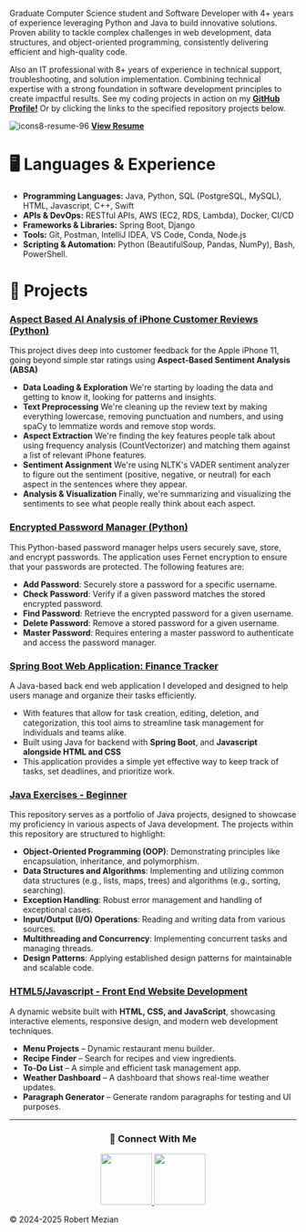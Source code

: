 Graduate Computer Science student and Software Developer with 4+ years of experience leveraging Python and Java to build innovative solutions. Proven ability to tackle complex challenges in web development, data structures, and object-oriented programming, consistently delivering efficient and high-quality code.

Also an IT professional with 8+ years of experience in technical support, troubleshooting, and solution implementation. Combining technical expertise with a strong foundation in software development principles to create impactful results.
See my coding projects in action on my **[GitHub Profile!](https://github.com/ramezian1)** Or by clicking the links to the specified repository projects below.

![icons8-resume-96](https://github.com/user-attachments/assets/2d0de8e5-7af6-4ef0-80c9-3532fafcaf48)
**[View Resume](https://drive.google.com/file/d/1Ruzw7TrJxZsB2YcAgc5SMVDdSrqI1m8D/view?usp=sharing)**


# 🖥️ Languages & Experience 
*   **Programming Languages:** Java, Python, SQL (PostgreSQL, MySQL), HTML, Javascript, C++, Swift
*   **APIs & DevOps:** RESTful APIs, AWS (EC2, RDS, Lambda), Docker, CI/CD
*   **Frameworks & Libraries:** Spring Boot, Django 
*   **Tools:** Git, Postman, IntelliJ IDEA, VS Code, Conda, Node.js
*   **Scripting & Automation:** Python (BeautifulSoup, Pandas, NumPy), Bash, PowerShell.

   
# 📒 Projects

### **[Aspect Based AI Analysis of iPhone Customer Reviews (Python)](https://github.com/ramezian1/Aspect_Analysis)**
This project dives deep into customer feedback for the Apple iPhone 11, going beyond simple star ratings using **Aspect-Based Sentiment Analysis (ABSA)**
*  **Data Loading & Exploration** We're starting by loading the data and getting to know it, looking for patterns and insights.
*  **Text Preprocessing** We're cleaning up the review text by making everything lowercase, removing punctuation and numbers, and using spaCy to lemmatize words and remove stop words.
*  **Aspect Extraction** We're finding the key features people talk about using frequency analysis (CountVectorizer) and matching them against a list of relevant iPhone features.
*  **Sentiment Assignment** We're using NLTK's VADER sentiment analyzer to figure out the sentiment (positive, negative, or neutral) for each aspect in the sentences where they appear.
*  **Analysis & Visualization** Finally, we're summarizing and visualizing the sentiments to see what people really think about each aspect.

### **[Encrypted Password Manager (Python)](https://github.com/ramezian1/Python-Password-Manager)**
This Python-based password manager helps users securely save, store, and encrypt passwords. The application uses Fernet encryption to ensure that your passwords are protected. The following features are:
* **Add Password**: Securely store a password for a specific username.
* **Check Password**: Verify if a given password matches the stored encrypted password.
* **Find Password**: Retrieve the encrypted password for a given username.
* **Delete Password**: Remove a stored password for a given username.
* **Master Password**: Requires entering a master password to authenticate and access the password manager.

### **[Spring Boot Web Application: Finance Tracker](https://github.com/ramezian1/springboot_finance-tracker)**
A Java-based back end web application I developed and designed to help users manage and organize their tasks efficiently. 
* With features that allow for task creation, editing, deletion, and categorization, this tool aims to streamline task management for individuals and teams alike. 
* Built using Java for backend with **Spring Boot**, and **Javascript alongside HTML and CSS**
* This application provides a simple yet effective way to keep track of tasks, set deadlines, and prioritize work. 

### **[Java Exercises - Beginner](https://github.com/ramezian1/java_projects)**
This repository serves as a portfolio of Java projects, designed to showcase my proficiency in various aspects of Java development.
The projects within this repository are structured to highlight:
* **Object-Oriented Programming (OOP)**: Demonstrating principles like encapsulation, inheritance, and polymorphism.
* **Data Structures and Algorithms**: Implementing and utilizing common data structures (e.g., lists, maps, trees) and algorithms (e.g., sorting, searching).
* **Exception Handling**: Robust error management and handling of exceptional cases.
* **Input/Output (I/O) Operations**: Reading and writing data from various sources.
* **Multithreading and Concurrency**: Implementing concurrent tasks and managing threads.
* **Design Patterns**: Applying established design patterns for maintainable and scalable code.
   
### **[HTML5/Javascript - Front End Website Development](html/index.html)**
A dynamic website built with **HTML, CSS, and JavaScript**, showcasing interactive elements, responsive design, and modern web development techniques.
* **Menu Projects** – Dynamic restaurant menu builder.
* **Recipe Finder** – Search for recipes and view ingredients.
* **To-Do List** – A simple and efficient task management app.
* **Weather Dashboard** – A dashboard that shows real-time weather updates.
* **Paragraph Generator** – Generate random paragraphs for testing and UI purposes. 


---
<h3 align="center">📝 Connect With Me</h3>
   
<p align="center">
   <a href="https://www.linkedin.com/in/robert-mezian/">
      <img src="https://github.com/user-attachments/assets/b04456b9-4e88-4789-86e6-d46fdc09f811" width="90" height="90">
   </a>
   <a href="https://github.com/ramezian1">
     <img src="https://github.com/user-attachments/assets/f33a46b1-284b-483a-83dc-09a9a2e3a95d" width="90" height="90">
   </a>
</p>

© 2024-2025 Robert Mezian
